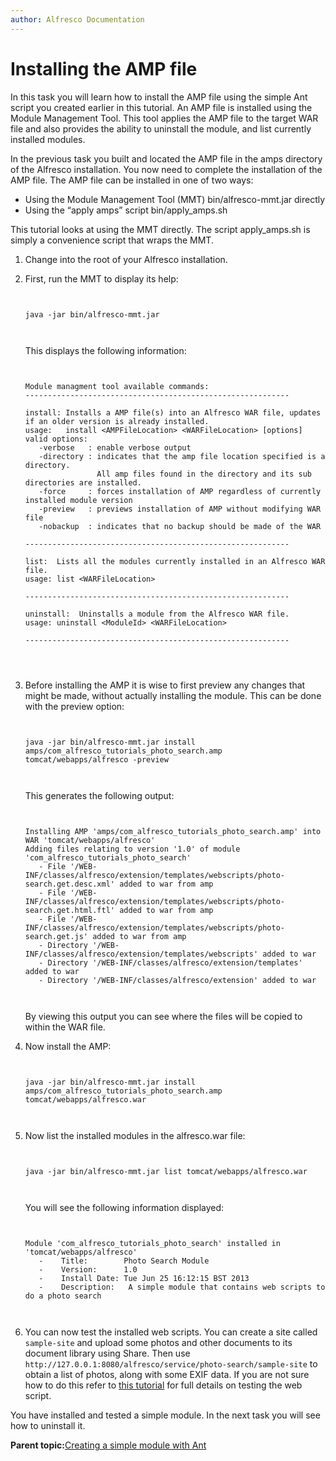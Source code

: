 ```yaml
---
author: Alfresco Documentation
---
```


# Installing the AMP file

In this task you will learn how to install the AMP file using the simple Ant script you created earlier in this tutorial. An AMP file is installed using the Module Management Tool. This tool applies the AMP file to the target WAR file and also provides the ability to uninstall the module, and list currently installed modules.

In the previous task you built and located the AMP file in the amps directory of the Alfresco installation. You now need to complete the installation of the AMP file. The AMP file can be installed in one of two ways:

-   Using the Module Management Tool \(MMT\) bin/alfresco-mmt.jar directly
-   Using the “apply amps” script bin/apply\_amps.sh

This tutorial looks at using the MMT directly. The script apply\_amps.sh is simply a convenience script that wraps the MMT.

1.  Change into the root of your Alfresco installation.

2.  First, run the MMT to display its help:

    ```
    
                            
    java -jar bin/alfresco-mmt.jar                        
                            
                        
    ```

    This displays the following information:

    ```
    
                            
    ﻿Module managment tool available commands:
    -----------------------------------------------------------
    
    install: Installs a AMP file(s) into an Alfresco WAR file, updates if an older version is already installed.
    usage:   install <AMPFileLocation> <WARFileLocation> [options]
    valid options: 
       -verbose   : enable verbose output
       -directory : indicates that the amp file location specified is a directory.
                    All amp files found in the directory and its sub directories are installed.
       -force     : forces installation of AMP regardless of currently installed module version
       -preview   : previews installation of AMP without modifying WAR file
       -nobackup  : indicates that no backup should be made of the WAR
    
    -----------------------------------------------------------
    
    list:  Lists all the modules currently installed in an Alfresco WAR file.
    usage: list <WARFileLocation>
    
    -----------------------------------------------------------
    
    uninstall:  Uninstalls a module from the Alfresco WAR file.
    usage: uninstall <ModuleId> <WARFileLocation>
    
    -----------------------------------------------------------
                            
                            
                        
    ```

3.  Before installing the AMP it is wise to first preview any changes that might be made, without actually installing the module. This can be done with the preview option:

    ```
    
                            
    ﻿java -jar bin/alfresco-mmt.jar install amps/com_alfresco_tutorials_photo_search.amp tomcat/webapps/alfresco -preview
    
                        
    ```

    This generates the following output:

    ```
    
                            
    Installing AMP 'amps/com_alfresco_tutorials_photo_search.amp' into WAR 'tomcat/webapps/alfresco'
    Adding files relating to version '1.0' of module 'com_alfresco_tutorials_photo_search'
       - File '/WEB-INF/classes/alfresco/extension/templates/webscripts/photo-search.get.desc.xml' added to war from amp
       - File '/WEB-INF/classes/alfresco/extension/templates/webscripts/photo-search.get.html.ftl' added to war from amp
       - File '/WEB-INF/classes/alfresco/extension/templates/webscripts/photo-search.get.js' added to war from amp
       - Directory '/WEB-INF/classes/alfresco/extension/templates/webscripts' added to war
       - Directory '/WEB-INF/classes/alfresco/extension/templates' added to war
       - Directory '/WEB-INF/classes/alfresco/extension' added to war                        
                            
                        
    ```

    By viewing this output you can see where the files will be copied to within the WAR file.

4.  Now install the AMP:

    ```
    
                            
    java -jar bin/alfresco-mmt.jar install amps/com_alfresco_tutorials_photo_search.amp tomcat/webapps/alfresco.war                        
                            
                        
    ```

5.  Now list the installed modules in the alfresco.war file:

    ```
    
                            
    ﻿java -jar bin/alfresco-mmt.jar list tomcat/webapps/alfresco.war
                            
                        
    ```

    You will see the following information displayed:

    ```
    
                            
    Module 'com_alfresco_tutorials_photo_search' installed in 'tomcat/webapps/alfresco'
       -    Title:        Photo Search Module
       -    Version:      1.0
       -    Install Date: Tue Jun 25 16:12:15 BST 2013
       -    Description:   A simple module that contains web scripts to do a photo search                                                
                            
                        
    ```

6.  You can now test the installed web scripts. You can create a site called `sample-site` and upload some photos and other documents to its document library using Share. Then use `﻿http://127.0.0.1:8080/alfresco/service/photo-search/sample-site` to obtain a list of photos, along with some EXIF data. If you are not sure how to do this refer to [this tutorial](ws-photo-search.md) for full details on testing the web script.


You have installed and tested a simple module. In the next task you will see how to uninstall it.

**Parent topic:**[Creating a simple module with Ant](../tasks/dev-extensions-tutorials-simple-module.md)

